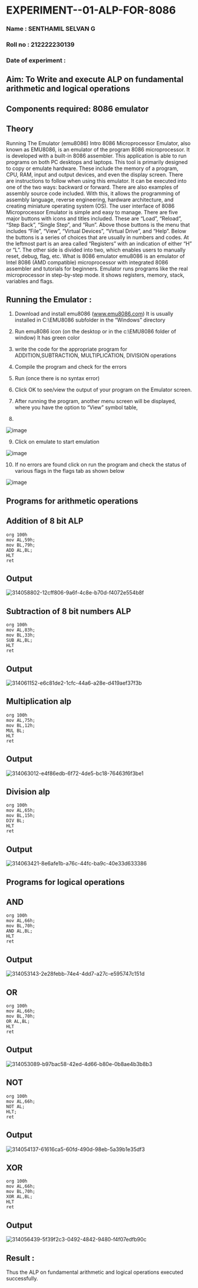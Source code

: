 # EXPERIMENT--01-ALP-FOR-8086
### Name : SENTHAMIL SELVAN G
### Roll no : 212222230139
### Date of experiment : 

## Aim: To Write and execute ALP on fundamental arithmetic and logical operations
## Components required: 8086  emulator 
## Theory 
Running The Emulator (emu8086) Intro 8086 Microprocessor Emulator, also known as EMU8086, is an emulator of the program 8086 microprocessor. It is developed with a built-in 8086 assembler. This application is able to run programs on both PC desktops and laptops. This tool is primarily designed to copy or emulate hardware. These include the memory of a program, CPU, RAM, input and output devices, and even the display screen. There are instructions to follow when using this emulator. It can be executed into one of the two ways: backward or forward. There are also examples of assembly source code included. With this, it allows the programming of assembly language, reverse engineering, hardware architecture, and creating miniature operating system (OS). The user interface of 8086 Microprocessor Emulator is simple and easy to manage. There are five major buttons with icons and titles included. These are “Load”, “Reload”, “Step Back”, “Single Step”, and “Run”. Above those buttons is the menu that includes “File”, “View”, “Virtual Devices”, “Virtual Drive”, and “Help”. Below the buttons is a series of choices that are usually in numbers and codes. At the leftmost part is an area called “Registers” with an indication of either “H” or “L”. The other side is divided into two, which enables users to manually reset, debug, flag, etc. What is 8086 emulator emu8086 is an emulator of Intel 8086 (AMD compatible) microprocessor with integrated 8086 assembler and tutorials for beginners. Emulator runs programs like the real microprocessor in step-by-step mode. it shows registers, memory, stack, variables and flags.

 ## Running the Emulator :
1.	Download and install emu8086 (www.emu8086.com) It is usually installed in C:\EMU8086 subfolder in the “Windows” directory
2.	 Run  emu8086 icon (on the desktop or in the c:\EMU8086 folder of window) It has green color 
 

3.	write the code for the appropriate program for ADDITION,SUBTRACTION, MULTIPLICATION,  DIVISION operations 

4.	 Compile the program and check for the errors 
5.	Run (once there is no syntax error) 

6.	Click OK to see/view the output of your program on the Emulator screen. 


7.	After running the program, another menu screen will be displayed, where you have the option to “View” symbol table,
8.	 


![image](https://user-images.githubusercontent.com/36288975/189273263-d65baae9-4b8f-4723-afb3-c0ffa4052b04.png)

9.	Click on emulate to start emulation 

![image](https://user-images.githubusercontent.com/36288975/189273273-9bb36ec1-e2e8-4892-8d35-37707332bfdc.png)

10.	If no errors are found click on run the program and check the status of various flags in the flags tab as shown below 

![image](https://user-images.githubusercontent.com/36288975/189273277-113a2a33-4a40-4ff8-95a5-ecd3a1f504fe.png)

## Programs for arithmetic  operations

## Addition  of 8 bit ALP 
```
org 100h
mov AL,59h;
mov BL,79h;
ADD AL,BL;
HLT
ret
```
## Output  
![314058802-12cff806-9a6f-4c8e-b70d-f4072e554b8f](https://github.com/Senthamil1412/EXPERIMENT--01-ALP-FOR-8086/assets/119120228/4a00b6d3-7826-47ad-a2e6-d30de023eb2e)

## Subtraction   of 8 bit numbers  ALP 
 ```
org 100h
mov AL,83h;
mov BL,33h;
SUB AL,BL;
HLT
ret
```
## Output  
![314061152-e6c81de2-1cfc-44a6-a28e-d419aef37f3b](https://github.com/Senthamil1412/EXPERIMENT--01-ALP-FOR-8086/assets/119120228/c3dff107-d645-4084-9b11-8f0f62e96ccf)

## Multiplication alp 
```
org 100h
mov AL,75h;
mov BL,12h;
MUL BL;
HLT
ret
```
 ## Output  
![314063012-e4f86edb-6f72-4de5-bc18-76463f6f3be1](https://github.com/Senthamil1412/EXPERIMENT--01-ALP-FOR-8086/assets/119120228/98e97421-ae03-46bd-ba91-8fe93dd97ba0)

## Division alp 
```
org 100h
mov AL,65h;
mov BL,15h;
DIV BL;
HLT
ret
```
## Output  
![314063421-8e6afe1b-a76c-44fc-ba9c-40e33d633386](https://github.com/Senthamil1412/EXPERIMENT--01-ALP-FOR-8086/assets/119120228/338aaa53-4951-433a-bc57-0f3c94229505)

## Programs for logical operations
## AND
```
org 100h
mov AL,66h;
mov BL,70h;
AND AL,BL;
HLT
ret
```
## Output  

![314053143-2e28febb-74e4-4dd7-a27c-e595747c151d](https://github.com/Senthamil1412/EXPERIMENT--01-ALP-FOR-8086/assets/119120228/7cc7a3ef-761d-4f47-bcda-ddbf440c257a)

## OR
```
org 100h
mov AL,66h;
mov BL,70h;
OR AL,BL;
HLT
ret
``` 
## Output
![314053089-b97bac58-42ed-4d66-b80e-0b8ae4b3b8b3](https://github.com/Senthamil1412/EXPERIMENT--01-ALP-FOR-8086/assets/119120228/3730cbd0-ab2b-40d7-921c-5d079e57029d)

## NOT
```
org 100h
mov AL,66h;
NOT AL;
HLT;
ret
```
## Output  
![314054137-61616ca5-60fd-490d-98eb-5a39b1e35df3](https://github.com/Senthamil1412/EXPERIMENT--01-ALP-FOR-8086/assets/119120228/fb10cb14-8465-4b25-8aea-4be71963aea4)

## XOR 
```
org 100h
mov AL,66h;
mov BL,70h;
XOR AL,BL;
HLT
ret
```
## Output  
![314056439-5f39f2c3-0492-4842-9480-f4f07edfb90c](https://github.com/Senthamil1412/EXPERIMENT--01-ALP-FOR-8086/assets/119120228/5955f35f-b0af-4812-9b3a-b124f7f123e7)

## Result :
 Thus the  ALP on fundamental arithmetic and logical operations executed successfully.
